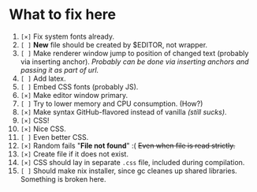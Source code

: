 # What to fix here

1. `[×]` Fix system fonts already.
1. `[ ]` **New** file should be created by $EDITOR, not wrapper.
1. `[ ]` Make renderer window jump to position of changed text (probably via inserting anchor). _Probably can be done via inserting anchors and passing it as part of url._
1. `[ ]` Add latex.
1. `[ ]` Embed CSS fonts (probably JS).
1. `[×]` Make editor window primary.
1. `[ ]` Try to lower memory and CPU consumption. (How?)
1. `[×]` Make syntax GitHub-flavored instead of vanilla *(still sucks)*.
1. `[×]` CSS!
1. `[×]` Nice CSS.
1. `[ ]` Even better CSS.
1. `[×]` Random fails "**File not found**" :( ~~Even when file is read strictly.~~
1. `[×]` Create file if it does not exist.
1. `[×]` CSS should lay in separate `.css` file, included during compilation.
1. `[ ]` Should make nix installer, since gc cleanes up shared libraries. Something is broken here.
